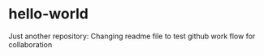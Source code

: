 # hello-world
Just another repository:  Changing readme file to test github work flow for collaboration
